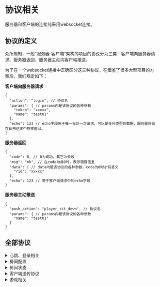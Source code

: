 # 协议相关

服务器和客户端的连接纯采用websocket连接。

## 协议的定义

众所周知，一般“服务器-客户端”架构的项目的协议分为三类：客户端向服务器请求、服务器返回、服务器主动向客户端推送。

为了在一个websocket连接中正确区分这三种协议，在借鉴了很多大型项目的方案后，我们规定如下：

**客户端向服务器请求**

```jsonc
{
  "action": "login", // 协议名
  "params": { // params内是该协议的各种参数
    "token": "xxxxx",
    "name": "test01"
  },
  "echo": 123 // echo字段用于唯一标识一次请求，可以是任何类型的数据，服务器将会在调用结果中原样返回。
}
```

**服务器返回**

```jsonc
{
  "code": 0, // 0为成功，其它为失败
  "msg": "ok", // 在code为非0时，表示错误信息
  "data": { // data内是该协议的各种参数，code为0时才有意义
    "rid": "xxxxx"
  },
  "echo": 123 // 等于客户端请求中的echo字段
}
```

**服务器主动推送**

```jsonc
{
  "push_action": "player_sit_down", // 协议名
  "params": { // params内是该协议的各种参数
    "name": "test01"
  }
}
```

## 全部协议

<details><summary>心跳、登录相关</summary>

**心跳请求**

协议类型：websocket

示例：

```jsonc
{
  "name": "heart_cs",
}
```

**心跳返回**

协议类型：websocket

示例：

```jsonc
{
  "name": "heart_sc",
  "data": {
    "now": 12345433342 // 服务器当前时间戳，单位毫秒
  }
}
```

**登录**

协议类型：http

请求：

```jsonc
{
  "name": "login",
  "data": {
    "token": "xxxxx", // 客户端token，服务器是以token来判定唯一的用户
    "name": "test01" // 用户名
  }
}
```

返回：

```jsonc
{
  "code": 0,
  "data": {
    "rid": "test01" // 房间号，如果为null则表示没有房间
  }
}
```

</details> 

<details><summary>房间配置</summary>

**创建房间**

协议类型：http

请求：

```jsonc
{
  "name": "create_room",
  "data": { // 下文很多协议的结构都和这个一样
    "rid": "test01", // 房间名
    "type": 1, // 1-标准赛，2-BP赛，3-link赛
    "solo": false, // 是否为无导播局
    "add_robot": false, // 是否为打机器人局
    "game_time": 30, // 游戏总时间（不含倒计时），单位：分
    "countdown": 5, // 倒计时，单位：秒
    "games": ["6", "7", "8"], // 含有哪些作品
    "ranks": ["L", "EX"], // 含有哪些游戏难度，也就是L卡和EX卡
    "need_win": 2, // 需要胜利的局数，例如2表示bo3
    "difficulty": 1, // 难度（影响不同星级的卡的分布），1对应E，2对应N，3对应L，其它对应随机
    "cd_time": 30, // 选卡cd，收卡后要多少秒才能选下一张卡
    "reserved_type": 1 // 纯客户端用的一个类型字段，服务器只负责透传
  }
}
```

返回：

```jsonc
{
  "code": 0,
  "data": {
    "rid": "10" // 房间名
  }
}
```

**获取房间配置**

协议类型：http

请求：

```jsonc
{
  "name": "get_room_config",
  "data": {
    "rid": "test01" // 房间名
  }
}
```

返回：

```jsonc
{
  "code": 0,
  "data": { // 和create_room结构一样
  }
}
```

**修改房间配置**

协议类型：http

请求：

```jsonc
{
  "name": "update_room_config",
  "data": { // 和create_room结构一样
  }
}
```

返回：

```jsonc
{
  "code": 0
}
```

**推送房间配置更新**

协议类型：websocket

示例：

```jsonc
{
  "name": "update_room_config_sc",
  "data": { // 和create_room结构一样
  }
}
```

</details>

<details><summary>房间状态</summary>

**加入房间**

协议类型：http

请求：

```jsonc
{
  "name": "join_room",
  "data": {
    "rid": "test01" // 房间名
  }
}
```

返回：

```jsonc
{
  "code": 0,
  "data": {
    "rid": "test01", // 房间名
    "type": 1, // 1-标准赛，2-BP赛，3-link赛
    "host": "test00", // 房主的名字
    "names": ["test01", "test02"], // 玩家名字列表，一定有2个，没有人则对应位置为空
    "change_card_count": [1, 2], // 换卡次数，一定有2个，和上面的names一一对应
    "started": false, // 是否已经开始
    "score": [1, 2], // 比分，一定有2个，和上面的names一一对应
    "watchers": ["test03", "test04"] // 观众名字列表，有几个就是几个
  }
}
```

**离开房间**

协议类型：http

请求：

```jsonc
{
  "name": "leave_room"
}
```

返回：

```jsonc
{
  "code": 0
}
```

**观战（站起）**

协议类型：http

请求：

```jsonc
{
  "name": "stand_up"
}
```

返回：

```jsonc
{
  "code": 0
}
```

**作为选手（坐下）**

协议类型：http

请求：

```jsonc
{
  "name": "sit_down"
}
```

返回：

```jsonc
{
  "code": 0
}
```

**获取房间**

协议类型：http

请求：

```jsonc
{
  "name": "get_room"
}
```

返回：

```jsonc
{
  "code": 0,
  "data": { // 和join_room结构一样
  }
}
```

**推送房间状态更新**

*由于实时性要求非常高，考虑到websocket和http是两条信道，可能有并发问题，一律采用推送只推送发生了变化，客户端重新请求获取信息接口的方式*

协议类型：websocket

示例：

```jsonc
{
  "name": "update_room_sc"
}
```

</details>

<details><summary>客户端透传协议</summary>

协议类型：websocket

请求：

```json
{
  "name": "set_phase",
  "data": {
    "phase": 1
  }
}
```

返回：

```json
{
  "code": 0
}
```

请求：

```json
{
  "name": "get_phase"
}
```

返回：

```json
{
  "code": 0,
  "data": {
    "phase": 1
  }
}
```

</details>

<details><summary>游戏相关</summary>

**游戏开始**

协议类型：http

请求：

```jsonc
{
  "name": "start_game"
}
```

返回：

```jsonc
{
  "code": 0
}
```

**推送游戏开始**

协议类型：websocket

示例：

```jsonc
{
  "name": "start_game_sc",
  "data": { // 和create_room结构一样，也就是房间配置，以防同步失败
  }
}
```

**游戏结束**

协议类型：http

请求：

```jsonc
{
  "name": "stop_game",
  "data": {
    "winner": -1 // -1表示平局，0表示左边，1表示右边
  }
}
```

返回：

```jsonc
{
  "code": 0
}
```

**推送游戏结束**

协议类型：websocket

示例：

```jsonc
{
  "name": "stop_game_sc",
  "data": {
    "winner": -1 // -1表示平局，0表示左边，1表示右边
  }
}
```

**警告玩家**

协议类型：http

请求：

```jsonc
{
  "name": "gm_warn_player",
  "data": {
    "name": "test01" // 玩家名
  }
}
```

返回：

```jsonc
{
  "code": 0
}
```

**推送警告玩家**

协议类型：websocket

示例：

```jsonc
{
  "name": "gm_warn_player_sc",
  "data": {
    "name": "test01" // 玩家名
  }
}
```

**获取所有符卡**

协议类型：http

请求：

```jsonc
{
  "name": "get_all_spells"
}
```

返回：

```jsonc
{
  "code": 0,
  "data": {
    "spells": [
      {
        "index": 1, // 符卡唯一ID
        "game": "6", // 作品
        "name": "", // 符卡名
        "rank": "L", // 难度
        "star": 3, // 星级
        "desc": "", // 符卡描述
        "id": 1, // 在对应作品里的id
        "fastest": 1.0, // AI参数
        "one": 1.0, // AI参数
        "two": 1.0, // AI参数
        "three": 1.0, // AI参数
        "final": 1.0, // AI参数
        "bonus_rate": 1.0 // AI参数
      }, // 有25个符卡
    ],
    "left_time": 1, // 倒计时剩余时间，单位：毫秒
    "status": 1, // 0-未开始，1-赛前倒计时中，2-开始，3-暂停中，4-结束
    "left_cd_time": 1 // 选卡cd剩余时间，单位：毫秒
  }
}
```

**选卡**

协议类型：http

请求：

```jsonc
{
  "name": "select_spell",
  "data": {
    "index": 1 // 第几张卡，0-24
  }
}
```

返回：

```jsonc
{
  "code": 0
}
```

**收卡**

协议类型：http

请求：

```jsonc
{
  "name": "finish_spell",
  "data": {
    "index": 1 // 第几张卡，0-24
  }
}
```

返回：

```jsonc
{
  "code": 0
}
```

**房主修改卡**

协议类型：http

请求：

```jsonc
{
  "name": "update_spell_status",
  "data": {}
}
```

返回：

```jsonc
{
  "code": 0
}
```

**推送符卡状态**

*收到获取所有符卡协议之后一定会推送一个*

协议类型：websocket

示例：

```jsonc
{
  "name": "update_spell_status_sc",
  "data": {
    "spells": [ // 有可能一次推送多个
      {
        "index": 1, // 第几张，0-24
        "status": [1, 2] // 0-未选，1-已选，2-已收，分别左右两人
      }
    ],
    "causer": "test01" // 造成这个状态变化的玩家（可能是房主）（如果是获取所有符卡后的全量推送，则这个字段为空）
  }
}
```

</details>